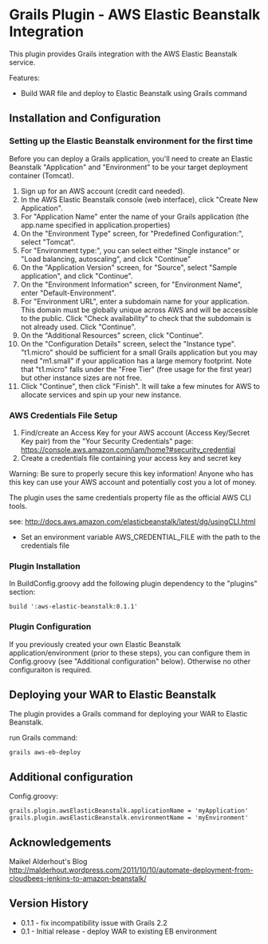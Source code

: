 # Grails Plugin - AWS Elastic Beanstalk Integration

This plugin provides Grails integration with the AWS Elastic Beanstalk service.

Features:
- Build WAR file and deploy to Elastic Beanstalk using Grails command

## Installation and Configuration

### Setting up the Elastic Beanstalk environment for the first time

Before you can deploy a Grails application, you'll need to create an Elastic Beanstalk "Application" and "Environment" to be your target deployment container (Tomcat).

1. Sign up for an AWS account (credit card needed).
1. In the AWS Elastic Beanstalk console (web interface), click "Create New Application".
1. For "Application Name" enter the name of your Grails application (the app.name specified in application.properties)
1. On the "Environment Type" screen, for "Predefined Configuration:", select "Tomcat".
1. For "Environment type:", you can select either "Single instance" or "Load balancing, autoscaling", and click "Continue"
1. On the "Application Version" screen, for "Source", select "Sample application", and click "Continue".
1. On the "Environment Information" screen, for "Environment Name", enter "Default-Environment".
1. For "Environment URL", enter a subdomain name for your application. This domain must be globally unique across AWS and will be accessible to the public. Click "Check availability" to check that the subdomain is not already used. Click "Continue".
1. On the "Additional Resources" screen, click "Continue".
1. On the "Configuration Details" screen, select the "Instance type". "t1.micro" should be sufficient for a small Grails application but you may need "m1.small" if your application has a large memory footprint. Note that "t1.micro" falls under the "Free Tier" (free usage for the first year) but other instance sizes are not free.
1. Click "Continue", then click "Finish". It will take a few minutes for AWS to allocate services and spin up your new instance.

### AWS Credentials File Setup

1. Find/create an Access Key for your AWS account (Access Key/Secret Key pair) from the "Your Security Credentials" page: https://console.aws.amazon.com/iam/home?#security_credential
1. Create a credentials file containing your access key and secret key

Warning: Be sure to properly secure this key information! Anyone who has this key can use your AWS account and potentially cost you a lot of money.

The plugin uses the same credentials property file as the official AWS CLI tools.

see: http://docs.aws.amazon.com/elasticbeanstalk/latest/dg/usingCLI.html

- Set an environment variable AWS_CREDENTIAL_FILE with the path to the credentials file

### Plugin Installation

In BuildConfig.groovy add the following plugin dependency to the "plugins" section:

    build ':aws-elastic-beanstalk:0.1.1'

### Plugin Configuration

If you previously created your own Elastic Beanstalk application/environment (prior to these steps), you can configure them in Config.groovy (see "Additional configuration" below). Otherwise no other configuraiton is required.

## Deploying your WAR to Elastic Beanstalk

The plugin provides a Grails command for deploying your WAR to Elastic Beanstalk.

run Grails command:

    grails aws-eb-deploy

## Additional configuration

Config.groovy:

<!-- TODO describe default values - default to Grails application name?, restrictions -->

    grails.plugin.awsElasticBeanstalk.applicationName = 'myApplication'
    grails.plugin.awsElasticBeanstalk.environmentName = 'myEnvironment'



## Acknowledgements
Maikel Alderhout's Blog http://malderhout.wordpress.com/2011/10/10/automate-deployment-from-cloudbees-jenkins-to-amazon-beanstalk/

## Version History
* 0.1.1 - fix incompatibility issue with Grails 2.2
* 0.1 - Initial release - deploy WAR to existing EB environment